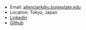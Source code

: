 * Email: allenclark@u.boisestate.edu
* Location: Tokyo, Japan
* [Linkedin](https://www.linkedin.com/in/allenclark1556/)
* [Github](https://github.com/ClarkAllen1556)